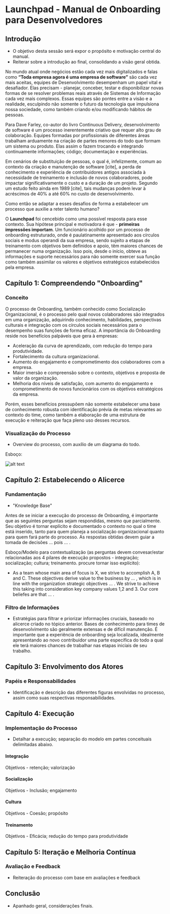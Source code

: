 # Launchpad - Manual de Onboarding para Desenvolvedores

## Introdução

- O objetivo desta sessão será expor o propósito e motivação central do manual.
- Reiterar sobre a introdução ao final, consolidando a visão geral obtida.

No mundo atual onde negócios estão cada vez mais digitalizados e falas como **“Toda empresa agora é uma empresa de software”** são cada vez mais aceitas, equipes de Desenvolvimento desempenham um papel vital e desafiador. Elas precisam - planejar, conceber, testar e disponibilizar novas formas de se resolver problemas reais através de Sistemas de Informação cada vez mais complexos. Essas equipes são pontes entre a visão e a realidade, esculpindo não somente o futuro da tecnologia que impulsiona nossa sociedade, como também criando e/ou modificando hábitos de pessoas.

Para Dave Farley, co-autor do livro Continuous Delivery, desenvolvimento de software é um processo inerentemente criativo que requer alto grau de colaboração. Equipes formadas por profissionais de diferentes áreas trabalham arduamente na criação de partes menores do todo que formam um sistema ou produto. Elas assim o fazem trocando e integrando continuamente informações; código; documentação e experiências.

Em cenários de substituição de pessoas, o qual é, infelizmente, comum ao contexto da criação e manutenção de software [cite], a perda de conhecimento e experiência de contribuidores antigos associada à necessidade de treinamento e inclusão de novos colaboradores, pode impactar significativamente o custo e a duração de um projeto. Segundo um estudo feito ainda em 1989 [cite], tais mudanças podem levar à acréscimos de 40% a até 60% no custo de desenvolvimento.

Como então se adaptar a esses desafios de forma a estabelecer um processo que auxilie a reter talento humano?

O **Launchpad** foi cencebido como uma possível resposta para esse contexto. Sua hipótese principal e motivadora é que - **primeiras impressões importam**. Um funcionário acolhido por um processo de onboarding estruturado, onde é paulatinamente apresentado aos círculos sociais e modus operandi da sua empresa, sendo sujeito a etapas de treinamento com objetivos bem definidos e apoio, têm maiores chances de permanecer numa organização. Isso pois, desde o início, obteve as informações e suporte necessários para não somente exercer sua função como também assimilar os valores e objetivos estratégicos estabelecidos pela empresa.

## Capítulo 1: Compreendendo "Onboarding"

### Conceito
O processo de Onboarding, também conhecido como Socialização Organizacional, é o processo pelo qual novos colaboradores são integrados em uma organização, adquirindo conhecimento, habilidades, perspectivas culturais e integração com os círculos sociais necessários para o desempenho suas funções de forma eficaz. A importância do Onboarding reside nos benefícios palpáveis que gera à empresas:

- Aceleração da curva de aprendizado, com redução do tempo para produtividade.
- Fortalecimento da cultura organizacional.
- Aumento do engajamento e comprometimento dos colaboradores com a empresa.
- Maior imersão e compreensão sobre o contexto, objetivos e proposta de valor da organização.
- Melhoria dos níveis de satisfação, com aumento do engajamento e comprometimento de novos funcionários com os objetivos estratégicos da empresa.

Porém, esses benefícios pressupôem não somente estabelecer uma base de conhecimento robusta com identificação prévia de metas relevantes ao contexto do time, como também a elaboração de uma estrutura de execução e reiteração que faça pleno uso desses recursos.

### Visualização do Processo
- Overview do processo, com auxílio de um diagrama do todo.

Esboço:

![alt text](./imagens/diagrama-esboço.png)

## Capítulo 2: Estabelecendo o Alicerce

### Fundamentação
- "Knowledge Base"

Antes de se iniciar a execução do processo de Onboarding, é importante que as seguintes perguntas sejam respondidas, mesmo que parcialmente. Seu objetivo é tornar explícito e documentado o contexto no qual o time está inserido, tanto para quem planeja a socialização organizacional quanto para quem fará parte do processo. As respostas obtidas devem guiar a tomada de decisões ... pois ... .

Esboço/Modelo para contextualização (as perguntas devem convesar/estar relacionadas aos 4 pilares de execução propostos - integração; socialização; cultura; treinamento. procure tornar isso explícito):
- As a team whose main area of focus is X, we strive to accomplish A, B and C. These objectives derive value to the business by ... , which is in line with the organization strategic objectives ... . We strive to achieve this taking into consideration key company values 1,2 and 3. Our core beliefes are that ... . 

### Filtro de Informações
- Estratégias para filtrar e priorizar informações cruciais, baseado no alicerce criado no tópico anterior. Bases de conhecimento para times de desenvolvimento são geralmente extensas e de difícil manutenção. É importante que a experiência de onboarding seja localizada, idealmente apresentando ao novo contribuidor uma parte específica do todo a qual ele terá maiores chances de trabalhar nas etapas iniciais de seu trabalho.

## Capítulo 3: Envolvimento dos Atores

### Papéis e Responsabilidades
- Identificação e descrição das diferentes figuras envolvidas no processo, assim como suas respectivas responsabilidades.

## Capítulo 4: Execução

### Implementação do Processo
- Detalhar a execução; separação do modelo em partes conceituais delimitadas abaixo.

#### Integração
Objetivos - retenção; valorização

#### Socialização
Objetivos - Inclusão; engajamento

#### Cultura
Objetivos - Coesão; propósito

#### Treinamento
Objetivos - Eficácia; redução do tempo para produtividade

## Capítulo 5: Iteração e Melhoria Contínua

### Avaliação e Feedback
- Reiteração do processo com base em avaliações e feedback

## Conclusão
- Apanhado geral, considerações finais.
